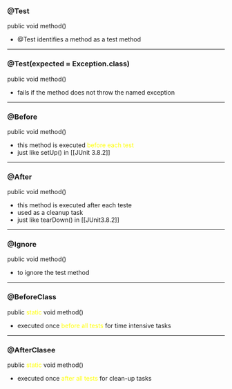 
### @Test
public void method()
- @Test identifies a method as a test method

---

### @Test(expected = Exception.class)
public void method()
- fails if the method does not throw the named exception

---

### @Before
public void method()
- this method is executed <span style="color:#ffff00">before each test</span> 
- just like setUp() in [[JUnit 3.8.2]]

---

### @After
public void method()
- this method is executed after each teste
- used as a cleanup task
- just like tearDown() in [[JUnit3.8.2]]

---

### @Ignore
public void method()
- to ignore the test method

---

### @BeforeClass
public <span style="color:#ffff00">static</span> void method()
- executed once<span style="color:#ffff00"> before all tests</span> for time intensive tasks 

---

### @AfterClasee
public <span style="color:#ffff00">static</span> void method()
- executed once<span style="color:#ffff00"> after all tests</span> for clean-up tasks

